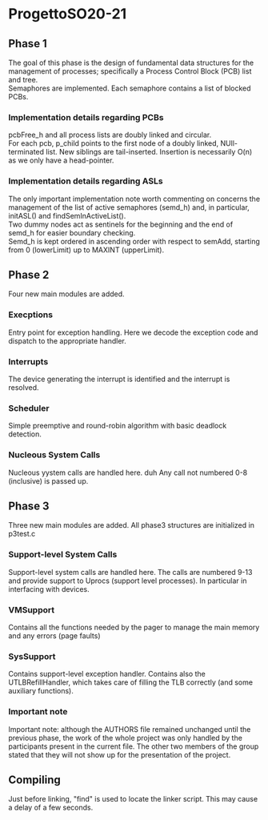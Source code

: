 # ProgettoSO20-21

## Phase 1

The goal of this phase is the design of fundamental data structures for the management of processes; specifically a Process Control Block (PCB) list and tree.  
Semaphores are implemented. Each semaphore contains a list of blocked PCBs.  

### Implementation details regarding PCBs

pcbFree_h and all process lists are doubly linked and circular.  
For each pcb, p_child points to the first node of a doubly linked, NUll-terminated list. New siblings are tail-inserted. Insertion is necessarily O(n) as we only have a head-pointer.  

### Implementation details regarding ASLs

The only important implementation note worth commenting on concerns the management of the list of active semaphores (semd_h) and, in particular, initASL() and findSemInActiveList().  
Two dummy nodes act as sentinels for the beginning and the end of semd_h for easier boundary checking.  
Semd_h is kept ordered in ascending order with respect to semAdd, starting from 0 (lowerLimit) up to MAXINT (upperLimit).  


## Phase 2
Four new main modules are added.

### Execptions
Entry point for exception handling. Here we decode the exception code and dispatch to the appropriate handler.

### Interrupts
The device generating the interrupt is identified and the interrupt is resolved. 

### Scheduler
Simple preemptive and round-robin algorithm with basic deadlock detection.

### Nucleous System Calls
Nucleous yystem calls are handled here. duh
Any call not numbered 0-8 (inclusive) is passed up.


## Phase 3
Three new main modules are added. All phase3 structures are initialized in p3test.c

### Support-level System Calls
Support-level system calls are handled here.
The calls are numbered 9-13 and provide support to Uprocs (support level processes). In particular in interfacing with devices.

### VMSupport
Contains all the functions needed by the pager to manage the main memory and any errors (page faults)

### SysSupport
Contains support-level exception handler.
Contains also the UTLBRefillHandler, which takes care of filling the TLB correctly (and some auxiliary functions).

### Important note
Important note: although the AUTHORS file remained unchanged until the previous phase, the work of the whole project was only handled by the participants present in the current file. The other two members of the group stated that they will not show up for the presentation of the project.

## Compiling
Just before linking, "find" is used to locate the linker script. This may cause a delay of a few seconds.